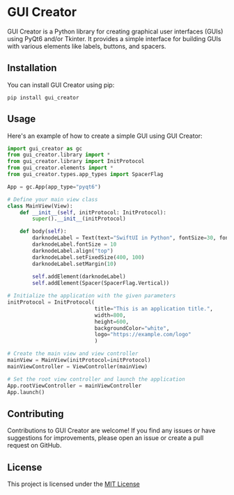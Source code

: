# GUI Creator

GUI Creator is a Python library for creating graphical user interfaces (GUIs) using PyQt6 and/or Tkinter. It provides a simple interface for building GUIs with various elements like labels, buttons, and spacers.

## Installation

You can install GUI Creator using pip:

```
pip install gui_creator
```

## Usage

Here's an example of how to create a simple GUI using GUI Creator:

```python
import gui_creator as gc
from gui_creator.library import *
from gui_creator.library import InitProtocol
from gui_creator.elements import *
from gui_creator.types.app_types import SpacerFlag

App = gc.App(app_type="pyqt6") 

# Define your main view class
class MainView(View):
    def __init__(self, initProtocol: InitProtocol):
        super().__init__(initProtocol)

    def body(self):
        darknodeLabel = Text(text="SwiftUI in Python", fontSize=30, fontColor="black")
        darknodeLabel.fontSize = 10
        darknodeLabel.align("top")
        darknodeLabel.setFixedSize(400, 100)
        darknodeLabel.setMargin(10)
        
        self.addElement(darknodeLabel)
        self.addElement(Spacer(SpacerFlag.Vertical))

# Initialize the application with the given parameters
initProtocol = InitProtocol(
                            title="This is an application title.", 
                            width=800, 
                            height=600, 
                            backgroundColor="white", 
                            logo="https://example.com/logo"
                            )

# Create the main view and view controller
mainView = MainView(initProtocol=initProtocol)
mainViewController = ViewController(mainView)

# Set the root view controller and launch the application
App.rootViewController = mainViewController
App.launch()
```

## Contributing

Contributions to GUI Creator are welcome! If you find any issues or have suggestions for improvements, please open an issue or create a pull request on GitHub.

## License

This project is licensed under the [MIT License](LICENSE)
